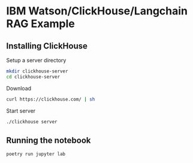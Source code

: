 # IBM Watson/ClickHouse/Langchain RAG Example

## Installing ClickHouse

Setup a server directory

```bash
mkdir clickhouse-server
cd clickhouse-server
```

Download

```bash
curl https://clickhouse.com/ | sh
```

Start server

```bash
./clickhouse server
```

## Running the notebook

```bash
poetry run jupyter lab
```
